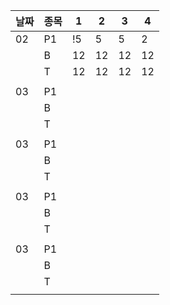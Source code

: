 |날짜|종목|1|2|3|4|
|--|---|---|---|---|---|
|02|P1|!5|5|5|2
||B|12|12|12|12
||T|12|12|12|12|
|||||||
|03|P1||||
||B||||
||T|||||
|||||||
|03|P1||||
||B||||
||T|||||
|||||||
|03|P1||||
||B||||
||T|||||
|||||||
|03|P1||||
||B||||
||T|||||
|||||||
